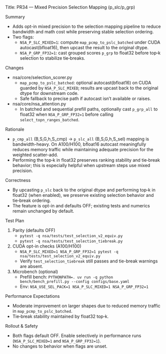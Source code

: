 Title: PR34 — Mixed Precision Selection Mapping (p_slc/p_grp)

Summary
- Adds opt-in mixed precision to the selection mapping pipeline to reduce bandwidth and math cost while preserving stable selection ordering.
- Two flags:
  - `NSA_P_SLC_MIXED=1`: compute `map_pcmp_to_pslc_batched` under CUDA autocast(bfloat16), then upcast the result to the original dtype.
  - `NSA_P_GRP_FP32=1`: cast grouped scores `p_grp` to float32 before top‑k selection to stabilize tie‑breaks.

Changes
- nsa/core/selection_scorer.py
  - `map_pcmp_to_pslc_batched`: optional autocast(bfloat16) on CUDA guarded by `NSA_P_SLC_MIXED`; results are upcast back to the original dtype for downstream code.
  - Safe fallback to precise path if autocast isn’t available or raises.
- nsa/core/nsa_attention.py
  - In batched and sequential prefill paths, optionally cast `p_grp_all` to float32 when `NSA_P_GRP_FP32=1` before calling `select_topn_ranges_batched`.

Rationale
- `p_cmp_all` (B,S,G,h,S_cmp) → `p_slc_all` (B,S,G,h,S_sel) mapping is bandwidth-heavy. On A100/H100, bfloat16 autocast meaningfully reduces memory traffic while maintaining adequate precision for the weighted scatter-add.
- Performing the top‑k in float32 preserves ranking stability and tie‑break behavior; this is especially helpful when upstream steps use mixed precision.

Correctness
- By upcasting `p_slc` back to the original dtype and performing top‑k in float32 (when enabled), we preserve existing selection behavior and tie‑break ordering.
- The feature is opt-in and defaults OFF; existing tests and numerics remain unchanged by default.

Test Plan
1) Parity (defaults OFF)
   - `pytest -q nsa/tests/test_selection_v2_equiv.py`
   - `pytest -q nsa/tests/test_selection_tiebreak.py`
2) CUDA opt-in checks (A100/H100)
   - `NSA_P_SLC_MIXED=1 NSA_P_GRP_FP32=1 pytest -q nsa/tests/test_selection_v2_equiv.py`
   - Verify `test_selection_tiebreak` still passes and tie-break warnings are absent.
3) Microbench (optional)
   - Prefill bench: `PYTHONPATH=. uv run -q python bench/bench_prefill.py --config configs/base.yaml`
   - Env: `NSA_USE_SEL_PACK=1 NSA_P_SLC_MIXED=1 NSA_P_GRP_FP32=1`

Performance Expectations
- Moderate improvement on larger shapes due to reduced memory traffic in `map_pcmp_to_pslc_batched`.
- Tie‑break stability maintained by float32 top‑k.

Rollout & Safety
- Both flags default OFF. Enable selectively in performance runs (`NSA_P_SLC_MIXED=1` and `NSA_P_GRP_FP32=1`).
- No changes to behavior when flags are unset.
